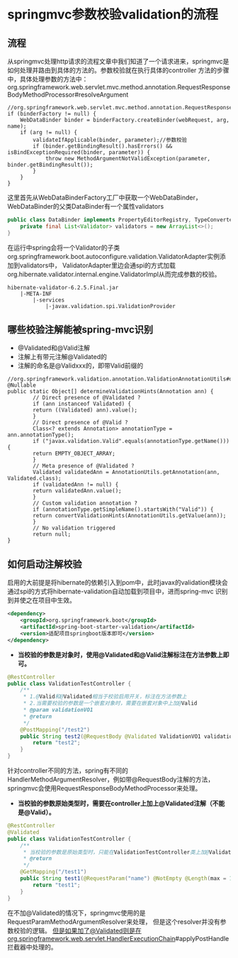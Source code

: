 # springmvc参数校验validation的流程
## 流程
从springmvc处理http请求的流程文章中我们知道了一个请求进来，springmvc是如何处理并路由到具体的方法的。参数校验就在执行具体的controller
方法的步骤中，具体处理参数的方法中：
org.springframework.web.servlet.mvc.method.annotation.RequestResponseBodyMethodProcessor#resolveArgument

```text
//org.springframework.web.servlet.mvc.method.annotation.RequestResponseBodyMethodProcessor#resolveArgument
if (binderFactory != null) {
    WebDataBinder binder = binderFactory.createBinder(webRequest, arg, name);
    if (arg != null) {
        validateIfApplicable(binder, parameter);//参数校验
        if (binder.getBindingResult().hasErrors() && isBindExceptionRequired(binder, parameter)) {
            throw new MethodArgumentNotValidException(parameter, binder.getBindingResult());
        }
    }
}
```
这里首先从WebDataBinderFactory工厂中获取一个WebDataBinder，WebDataBinder的父类DataBinder有一个属性validators
```java
public class DataBinder implements PropertyEditorRegistry, TypeConverter {
    private final List<Validator> validators = new ArrayList<>();
}
```
在运行中spring会将一个Validator的子类org.springframework.boot.autoconfigure.validation.ValidatorAdapter实例添加到validators中，
ValidatorAdapter里边会通spi的方式加载org.hibernate.validator.internal.engine.ValidatorImpl从而完成参数的校验。
```text
hibernate-validator-6.2.5.Final.jar
    |-META-INF
        |-services
            |-javax.validation.spi.ValidationProvider      
```

## 哪些校验注解能被spring-mvc识别
- @Validated和@Valid注解
- 注解上有带元注解@Validated的
- 注解的命名是@Validxxx的，即带Valid前缀的
```text
//org.springframework.validation.annotation.ValidationAnnotationUtils#determineValidationHints
@Nullable
public static Object[] determineValidationHints(Annotation ann) {
        // Direct presence of @Validated ?
        if (ann instanceof Validated) {
        return ((Validated) ann).value();
        }
        // Direct presence of @Valid ?
        Class<? extends Annotation> annotationType = ann.annotationType();
        if ("javax.validation.Valid".equals(annotationType.getName())) {
        return EMPTY_OBJECT_ARRAY;
        }
        // Meta presence of @Validated ?
        Validated validatedAnn = AnnotationUtils.getAnnotation(ann, Validated.class);
        if (validatedAnn != null) {
        return validatedAnn.value();
        }
        // Custom validation annotation ?
        if (annotationType.getSimpleName().startsWith("Valid")) {
        return convertValidationHints(AnnotationUtils.getValue(ann));
        }
        // No validation triggered
        return null;
}
```

## 如何启动注解校验
启用的大前提是将hibernate的依赖引入到pom中，此时javax的validation模块会通过spi的方式将hibernate-validation自动加载到项目中，进而spring-mvc
识别到并使之在项目中生效。
```xml
<dependency>
    <groupId>org.springframework.boot</groupId>
    <artifactId>spring-boot-starter-validation</artifactId>
    <version>适配项目springboot版本即可</version>
</dependency>

```
- **当校验的参数是对象时，使用@Validated和@Valid注解标注在方法参数上即可。**
```java
@RestController
public class ValidationTestController {
    /**
     * 1.@Valid和@Validated相当于校验启用开关，标注在方法参数上
     * 2.当需要校验的参数是一个嵌套对象时，需要在嵌套对象中上加@Valid
     * @param validationVO1
     * @return
     */
    @PostMapping("/test2")
    public String test2(@RequestBody @Validated ValidationVO1 validationVO1){
        return "test2";
    }
}
```
针对controller不同的方法，spring有不同的HandlerMethodArgumentResolver，例如带@RequestBody注解的方法，springmvc会使用RequestResponseBodyMethodProcessor来处理。


- **当校验的参数原始类型时，需要在controller上加上@Validated注解（不能是@Valid）。**
```java
@RestController
@Validated
public class ValidationTestController {
    /**
     * 当校验的参数是原始类型时，只能在ValidationTestController类上加@Validated，校验才生效
     * @return
     */
    @GetMapping("/test1")
    public String test1(@RequestParam("name") @NotEmpty @Length(max = 11) String name){
        return "test1";
    }
}
```
在不加@Validated的情况下，springmvc使用的是RequestParamMethodArgumentResolver来处理， 但是这个resolver并没有参数校验的逻辑。
但是如果加了@Validated则是在org.springframework.web.servlet.HandlerExecutionChain#applyPostHandle拦截器中处理的。

